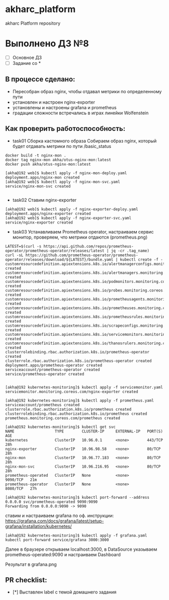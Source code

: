 # akharc_platform
akharc Platform repository
# Выполнено ДЗ №8

 - [ ] Основное ДЗ
 - [ ] Задание со *

## В процессе сделано:
- Пересобран образ nginx, чтобы отдавал метрики по определенному пути
- установлен и настроен nginx-exporter
- установлены и настроены grafana и prometheus
- градации сложности встречались в играх линейки Wolfenstein

## Как проверить работоспособность:
 - task01 Сборка кастомного образа
Собираем образ nginx, который будет отдавать метрики по пути /basic_status

```shell
docker build -t nginx-mon .
docker tag nginx-mon akha/otus-nginx-mon:latest
docker push akha/otus-nginx-mon:latest

[akha@192 web]$ kubectl apply -f nginx-mon-deploy.yaml
deployment.apps/nginx-mon created
[akha@192 web]$ kubectl apply -f nginx-mon-svc.yaml
service/nginx-mon-svc created


```

 - task02 Ставим nginx-exporter
 
```shell
[akha@192 web]$ kubectl apply -f nginx-exporter-deploy.yaml
deployment.apps/nginx-exporter created
[akha@192 web]$ kubectl apply -f nginx-exporter-svc.yaml
service/nginx-exporter created
```

 - task03 Устанавливаем Prometheus operator, настраиваем сервис монитор, проверяем, что метрики отдаются (prometheus.png)
```shell
LATEST=$(curl -s https://api.github.com/repos/prometheus-operator/prometheus-operator/releases/latest | jq -cr .tag_name)
curl -sL https://github.com/prometheus-operator/prometheus-operator/releases/download/${LATEST}/bundle.yaml | kubectl create -f -
customresourcedefinition.apiextensions.k8s.io/alertmanagerconfigs.monitoring.coreos.com created
customresourcedefinition.apiextensions.k8s.io/alertmanagers.monitoring.coreos.com created
customresourcedefinition.apiextensions.k8s.io/podmonitors.monitoring.coreos.com created
customresourcedefinition.apiextensions.k8s.io/probes.monitoring.coreos.com created
customresourcedefinition.apiextensions.k8s.io/prometheusagents.monitoring.coreos.com created
customresourcedefinition.apiextensions.k8s.io/prometheuses.monitoring.coreos.com created
customresourcedefinition.apiextensions.k8s.io/prometheusrules.monitoring.coreos.com created
customresourcedefinition.apiextensions.k8s.io/scrapeconfigs.monitoring.coreos.com created
customresourcedefinition.apiextensions.k8s.io/servicemonitors.monitoring.coreos.com created
customresourcedefinition.apiextensions.k8s.io/thanosrulers.monitoring.coreos.com created
clusterrolebinding.rbac.authorization.k8s.io/prometheus-operator created
clusterrole.rbac.authorization.k8s.io/prometheus-operator created
deployment.apps/prometheus-operator created
serviceaccount/prometheus-operator created
service/prometheus-operator created
```

```shell

[akha@192 kubernetes-monitoring]$ kubectl apply -f servicemonitor.yaml
servicemonitor.monitoring.coreos.com/nginx-exporter created

[akha@192 kubernetes-monitoring]$ kubectl apply -f prometheus.yaml
serviceaccount/prometheus created
clusterrole.rbac.authorization.k8s.io/prometheus created
clusterrolebinding.rbac.authorization.k8s.io/prometheus created
prometheus.monitoring.coreos.com/prometheus created

[akha@192 kubernetes-monitoring]$ kubectl get svc
NAME                  TYPE        CLUSTER-IP     EXTERNAL-IP   PORT(S)    AGE
kubernetes            ClusterIP   10.96.0.1      <none>        443/TCP    28h
nginx-exporter        ClusterIP   10.96.98.58    <none>        80/TCP     28h
nginx-mon             ClusterIP   10.96.77.183   <none>        80/TCP     28h
nginx-mon-svc         ClusterIP   10.96.216.95   <none>        80/TCP     28h
prometheus-operated   ClusterIP   None           <none>        9090/TCP   21m
prometheus-operator   ClusterIP   None           <none>        8080/TCP   27h

[akha@192 kubernetes-monitoring]$ kubectl port-forward --address 0.0.0.0 svc/prometheus-operated 9090:9090
Forwarding from 0.0.0.0:9090 -> 9090

```
ставим и настраиваем grafana по оф. инструкции:
https://grafana.com/docs/grafana/latest/setup-grafana/installation/kubernetes/
```shell
[akha@192 kubernetes-monitoring]$ kubectl apply -f grafana.yaml
kubectl port-forward service/grafana 3000:3000
```

Далее в браузере открываем localhost:3000, в DataSource указываем prometheus-operated:9090 и настраиваем Dashboard 

Результат в grafana.png
## PR checklist:
 - [*] Выставлен label с темой домашнего задания